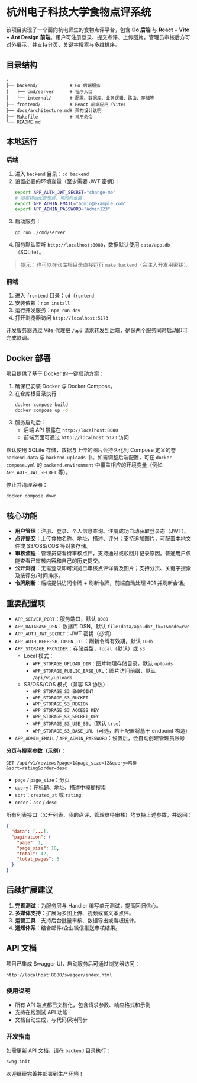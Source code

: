 # 杭州电子科技大学食物点评系统

该项目实现了一个面向杭电师生的食物点评平台，包含 **Go 后端** 与 **React + Vite + Ant Design 前端**。用户可注册登录、提交点评、上传图片，管理员审核后方可对外展示，并支持分页、关键字搜索与多维排序。

## 目录结构

```
.
├── backend/            # Go 后端服务
│   ├── cmd/server      # 程序入口
│   └── internal/       # 配置、数据库、业务逻辑、路由、存储等
├── frontend/           # React 前端应用（Vite）
├── docs/architecture.md# 架构设计说明
├── Makefile            # 常用命令
└── README.md
```

## 本地运行

### 后端
1. 进入 `backend` 目录：`cd backend`
2. 设置必要的环境变量（至少需要 JWT 密钥）：
   ```bash
   export APP_AUTH_JWT_SECRET="change-me"
   # 如需初始化管理员，可同时设置：
   export APP_ADMIN_EMAIL="admin@example.com"
   export APP_ADMIN_PASSWORD="Admin123"
   ```
3. 启动服务：
   ```bash
   go run ./cmd/server
   ```
4. 服务默认监听 `http://localhost:8080`，数据默认使用 `data/app.db`（SQLite）。

> 提示：也可以在仓库根目录直接运行 `make backend`（会注入开发用密钥）。

### 前端
1. 进入 `frontend` 目录：`cd frontend`
2. 安装依赖：`npm install`
3. 运行开发服务：`npm run dev`
4. 打开浏览器访问 `http://localhost:5173`

开发服务器通过 Vite 代理把 `/api` 请求转发到后端，确保两个服务同时启动即可完成联调。

## Docker 部署

项目提供了基于 Docker 的一键启动方案：

1. 确保已安装 Docker 与 Docker Compose。
2. 在仓库根目录执行：
   ```bash
   docker compose build
   docker compose up -d
   ```
3. 服务启动后：
   - 后端 API 暴露在 `http://localhost:8080`
   - 前端页面可通过 `http://localhost:5173` 访问

默认使用 SQLite 存储，数据与上传的图片会持久化到 Compose 定义的卷 `backend-data` 与 `backend-uploads` 中。如需调整后端配置，可在 `docker-compose.yml` 的 `backend.environment` 中覆盖相应的环境变量（例如 `APP_AUTH_JWT_SECRET` 等）。

停止并清理容器：

```bash
docker compose down
```

## 核心功能
- **用户管理**：注册、登录、个人信息查询。注册成功自动获取登录态（JWT）。
- **点评提交**：上传食物名称、地址、描述、评分；支持追加图片，可配置本地文件或 S3/OSS/COS 等对象存储。
- **审核流程**：管理员查看待审核点评，支持通过或驳回并记录原因。普通用户仅能查看已审核内容和自己的历史提交。
- **公开浏览**：无需登录即可浏览已审核点评详情及图片；支持分页、关键字搜索及按评分/时间排序。
- **令牌刷新**：后端提供访问令牌 + 刷新令牌，前端自动处理 401 并刷新会话。

## 重要配置项
- `APP_SERVER_PORT`：服务端口，默认 `8080`
- `APP_DATABASE_DSN`：数据库 DSN，默认 `file:data/app.db?_fk=1&mode=rwc`
- `APP_AUTH_JWT_SECRET`：JWT 密钥（必填）
- `APP_AUTH_REFRESH_TOKEN_TTL`：刷新令牌有效期，默认 `168h`
- `APP_STORAGE_PROVIDER`：存储类型，`local`（默认）或 `s3`
  - Local 模式：
    - `APP_STORAGE_UPLOAD_DIR`：图片物理存储目录，默认 `uploads`
    - `APP_STORAGE_PUBLIC_BASE_URL`：图片访问前缀，默认 `/api/v1/uploads`
  - S3/OSS/COS 模式（兼容 S3 协议）：
    - `APP_STORAGE_S3_ENDPOINT`
    - `APP_STORAGE_S3_BUCKET`
    - `APP_STORAGE_S3_REGION`
    - `APP_STORAGE_S3_ACCESS_KEY`
    - `APP_STORAGE_S3_SECRET_KEY`
    - `APP_STORAGE_S3_USE_SSL`（默认 `true`）
    - `APP_STORAGE_S3_BASE_URL`（可选，若不配置将基于 endpoint 构造）
- `APP_ADMIN_EMAIL` / `APP_ADMIN_PASSWORD`：设置后，会自动创建管理员账号

**分页与搜索参数（示例）：**

```
GET /api/v1/reviews?page=1&page_size=12&query=鸡排&sort=rating&order=desc
```

- `page` / `page_size`：分页
- `query`：在标题、地址、描述中模糊搜索
- `sort`：`created_at` 或 `rating`
- `order`：`asc` / `desc`

所有列表接口（公开列表、我的点评、管理员待审核）均支持上述参数，并返回：

```json
{
  "data": [...],
  "pagination": {
    "page": 1,
    "page_size": 10,
    "total": 42,
    "total_pages": 5
  }
}
```

## 后续扩展建议
1. **完善测试**：为服务层与 Handler 编写单元测试，提高回归信心。
2. **多媒体支持**：扩展为多图上传、视频或富文本点评。
3. **运营工具**：支持后台批量审核、数据导出或看板统计。
4. **通知体系**：结合邮件/企业微信推送审核结果。

## API 文档

项目已集成 Swagger UI，启动服务后可通过浏览器访问：

```
http://localhost:8080/swagger/index.html
```

### 使用说明
- 所有 API 端点都已文档化，包含请求参数、响应格式和示例
- 支持在线测试 API 功能
- 文档自动生成，与代码保持同步

### 开发指南
如需更新 API 文档，请在 `backend` 目录执行：
```bash
swag init
```

欢迎继续完善并部署到生产环境！
